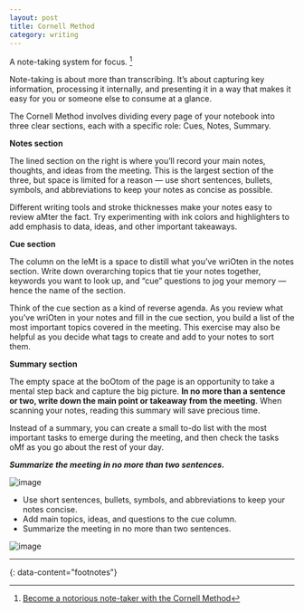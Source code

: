 ```yaml
---
layout: post
title: Cornell Method
category: writing
---
```


A note-taking system for focus. [^1]

Note-taking is about more than transcribing. It’s about capturing key information, processing it internally, and presenting it in a way that makes it easy for you or someone else to consume at a glance.

The Cornell Method involves dividing every page of your notebook into three clear sections, each with a specific role: Cues, Notes, Summary.

__Notes section__

The lined section on the right is where you’ll record your main notes, thoughts, and ideas from the meeting. This is the largest section of the three, but space is limited for a reason — use short sentences, bullets, symbols, and abbreviations to keep your notes as concise as possible.

Different writing tools and stroke thicknesses make your notes easy to review aMter the fact. Try experimenting with ink colors and highlighters to add emphasis to data, ideas, and other important takeaways.

__Cue section__

The column on the leMt is a space to distill what you’ve wriOten in the notes section. Write down overarching topics that tie your notes together, keywords you want to look up, and “cue” questions to jog your memory — hence the name of the section.

Think of the cue section as a kind of reverse agenda. As you review what you’ve wriOten in your notes and fill in the cue section, you build a list of the most important topics covered in the meeting. This exercise may also be helpful as you decide what tags to create and add to your notes to sort them.

__Summary section__

The empty space at the boOtom of the page is an opportunity to take a mental step back and capture the big picture. __In no more than a sentence or two, write down the main point or takeaway from the meeting__. When scanning your notes, reading this summary will save precious time.

Instead of a summary, you can create a small to-do list with the most important tasks to emerge during the meeting, and then check the tasks oMf as you go about the rest of your day.

__*Summarize the meeting in no more than two sentences.*__


![image](https://cdn.sanity.io/images/0e4kwcjv/production/9f70b056349ce880c04e5faf0a6ac87e08b086d9-1297x866.jpg?w=1200&sharp=20&q=42&auto=format&dpr=2)

- Use short sentences, bullets, symbols, and abbreviations to keep your notes concise.
- Add main topics, ideas, and questions to the cue column.
- Summarize the meeting in no more than two sentences.

![image](https://cdn.sanity.io/images/0e4kwcjv/production/9738c6c27946ab2015c0cf616cb3f84b5aec74c7-2181x1348.jpg?w=1200&sharp=20&q=42&auto=format&dpr=2)


---
{: data-content="footnotes"}

[^1]: [Become a notorious note-taker with the Cornell Method](https://remarkable.com/using-remarkable/find-your-focus/become-a-notorious-note-taker-with-the-cornell-method)
